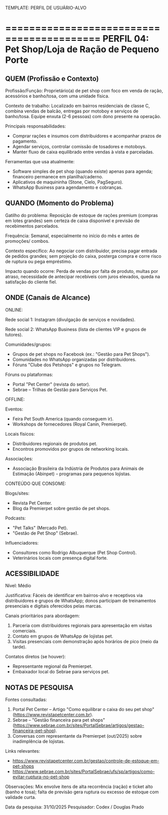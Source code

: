 TEMPLATE: PERFIL DE USUÁRIO-ALVO

==========================================
PERFIL 04: Pet Shop/Loja de Ração de Pequeno Porte
==========================================

QUEM (Profissão e Contexto)
------------------------------------------
Profissão/Função:
Proprietário(a) de pet shop com foco em venda de ração, acessórios e banho/tosa, com uma unidade física.

Contexto de trabalho:
Localizado em bairros residenciais de classe C, combina vendas de balcão, entregas por motoboy e serviços de banho/tosa. Equipe enxuta (2-6 pessoas) com dono presente na operação.

Principais responsabilidades:
- Comprar rações e insumos com distribuidores e acompanhar prazos de pagamento.
- Agendar serviços, controlar comissão de tosadores e motoboys.
- Manter fluxo de caixa equilibrado entre vendas à vista e parceladas.

Ferramentas que usa atualmente:
- Software simples de pet shop (quando existe) apenas para agenda; financeiro permanece em planilha/caderno.
- Aplicativos de maquininha (Stone, Cielo, PagSeguro).
- WhatsApp Business para agendamento e cobranças.


QUANDO (Momento do Problema)
------------------------------------------
Gatilho do problema:
Reposição de estoque de rações premium (compras em lotes grandes) sem certeza de caixa disponível e previsão de recebimentos parcelados.

Frequência:
Semanal, especialmente no início do mês e antes de promoções/ combos.

Contexto específico:
Ao negociar com distribuidor, precisa pagar entrada de pedidos grandes; sem projeção do caixa, posterga compra e corre risco de ruptura ou pega empréstimo.

Impacto quando ocorre:
Perda de vendas por falta de produto, multas por atraso, necessidade de antecipar recebíveis com juros elevados, queda na satisfação do cliente fiel.


ONDE (Canais de Alcance)
------------------------------------------

ONLINE:

Rede social 1:
Instagram (divulgação de serviços e novidades).

Rede social 2:
WhatsApp Business (lista de clientes VIP e grupos de tutores).

Comunidades/grupos:
- Grupos de pet shops no Facebook (ex.: "Gestão para Pet Shops").
- Comunidades no WhatsApp organizadas por distribuidores.
- Fóruns "Clube dos Petshops" e grupos no Telegram.

Fóruns ou plataformas:
- Portal "Pet Center" (revista do setor).
- Sebrae – Trilhas de Gestão para Serviços Pet.


OFFLINE:

Eventos:
- Feira Pet South America (quando conseguem ir).
- Workshops de fornecedores (Royal Canin, Premierpet).

Locais físicos:
- Distribuidores regionais de produtos pet.
- Encontros promovidos por grupos de networking locais.

Associações:
- Associação Brasileira da Indústria de Produtos para Animais de Estimação (Abinpet) – programas para pequenos lojistas.


CONTEÚDO QUE CONSOME:

Blogs/sites:
- Revista Pet Center.
- Blog da Premierpet sobre gestão de pet shops.

Podcasts:
- "Pet Talks" (Mercado Pet).
- "Gestão de Pet Shop" (Sebrae).

Influenciadores:
- Consultores como Rodrigo Albuquerque (Pet Shop Control).
- Veterinários locais com presença digital forte.


ACESSIBILIDADE
------------------------------------------
Nível: Médio

Justificativa:
Fáceis de identificar em bairros-alvo e receptivos via distribuidores e grupos de WhatsApp; donos participam de treinamentos presenciais e digitais oferecidos pelas marcas.

Canais prioritários para abordagem:
1. Parceria com distribuidores regionais para apresentação em visitas comerciais.
2. Contato em grupos de WhatsApp de lojistas pet.
3. Visitas presenciais com demonstração após horários de pico (meio da tarde).

Contatos diretos (se houver):
- Representante regional da Premierpet.
- Embaixador local do Sebrae para serviços pet.


NOTAS DE PESQUISA
------------------------------------------
Fontes consultadas:
1. Portal Pet Center – Artigo "Como equilibrar o caixa do seu pet shop" (https://www.revistapetcenter.com.br).
2. Sebrae – "Gestão financeira para pet shops" (https://www.sebrae.com.br/sites/PortalSebrae/artigos/gestao-financeira-pet-shop).
3. Conversas com representante da Premierpet (out/2025) sobre inadimplência de lojistas.

Links relevantes:
- https://www.revistapetcenter.com.br/gestao/controle-de-estoque-em-pet-shops
- https://www.sebrae.com.br/sites/PortalSebrae/ufs/sp/artigos/como-evitar-ruptura-no-pet-shop

Observações:
Mix envolve itens de alta recorrência (ração) e ticket alto (banho e tosa); falta de previsão gera ruptura ou excesso de estoque com validade curta.

Data da pesquisa: 31/10/2025
Pesquisador: Codex / Douglas Prado
